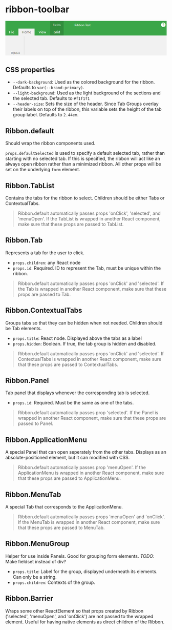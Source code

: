 # ribbon-toolbar
![Example screenshot](screenshot.png)

## CSS properties
* `--dark-background`: Used as the colored background for the ribbon.
  Defaults to `var(--brand-primary)`.
* `--light-background`: Used as the light background of the sections and the
  selected tab. Defaults to `#f1f1f1`
* `--header-size`: Sets the size of the header. Since Tab Groups overlay their labels
  on top of the ribbon, this variable sets the height of the tab group label.
  Defaults to `2.44em`.

## Ribbon.default
Should wrap the ribbon components used.

`props.defaultSelected` is used to specify a default selected tab, rather than starting with
no selected tab. If this is specified, the ribbon will act like an always open ribbon rather
than a minimized ribbon.
All other props will be set on the underlying `form` element.

## Ribbon.TabList
Contains the tabs for the ribbon
to select. Children should be either Tabs or ContextualTabs.

> Ribbon.default automatically passes props 'onClick', 'selected', and 'menuOpen'.
> If the TabList is wrapped in another React component, make sure that these props
> are passed to TabList.

## Ribbon.Tab
Represents a tab for the user to click.
* `props.children`: any React node
* `props.id`: Required. ID to represent the Tab, must be unique within the ribbon.

> Ribbon.default automatically passes props 'onClick' and 'selected'.
> If the Tab is wrapped in another React component, make sure that these props
> are passed to Tab.

## Ribbon.ContextualTabs
Groups tabs so that they can be hidden when not needed.
Children should be Tab elements.
* `props.title`: React node. Displayed above the tabs as a label
* `props.hidden`: Boolean. If true, the tab group is hidden and disabled.

> Ribbon.default automatically passes props 'onClick' and 'selected'.
> If ContextualTabs is wrapped in another React component, make sure that these props
> are passed to ContextualTabs.

## Ribbon.Panel
Tab panel that displays whenever the corresponding tab is selected.
* `props.id`: Required. Must be the same as one of the tabs.

> Ribbon.default automatically passes prop 'selected'.
> If the Panel is wrapped in another React component, make sure that these props
> are passed to Panel.

## Ribbon.ApplicationMenu
A special Panel that can open seperately from the other tabs.
Displays as an absolute-positioned element, but it can modified with CSS.

> Ribbon.default automatically passes prop 'menuOpen'.
> If the ApplicationMenu is wrapped in another React component, make sure that these props
> are passed to ApplicationMenu.

## Ribbon.MenuTab
A special Tab that corresponds to the ApplicationMenu.

> Ribbon.default automatically passes props 'menuOpen' and 'onClick'.
> If the MenuTab is wrapped in another React component, make sure that these props
> are passed to MenuTab.

## Ribbon.MenuGroup
Helper for use inside Panels. Good for grouping form elements.
*TODO*: Make fieldset instead of div?
* `props.title`: Label for the group, displayed underneath its elements. Can only be a string.
* `props.children`: Contexts of the group.

## Ribbon.Barrier
Wraps some other ReactElement so that props created by Ribbon
('selected', 'menuOpen', and 'onClick') are not passed to the wrapped element.
Useful for having native elements as direct children of the Ribbon.
